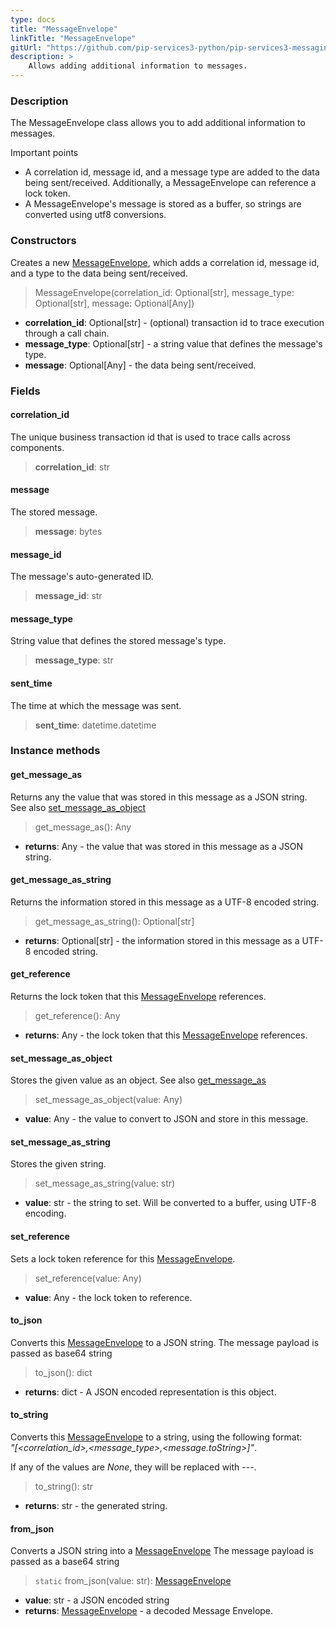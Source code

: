 ```yaml
---
type: docs
title: "MessageEnvelope"
linkTitle: "MessageEnvelope"
gitUrl: "https://github.com/pip-services3-python/pip-services3-messaging-python"
description: >
    Allows adding additional information to messages. 
---
```


### Description

The MessageEnvelope class allows you to add additional information to messages.

Important points

- A correlation id, message id, and a message type are added to the data being sent/received. Additionally, a MessageEnvelope can reference a lock token.
- A MessageEnvelope's message is stored as a buffer, so strings are converted using utf8 conversions.

### Constructors

Creates a new [MessageEnvelope](), which adds a correlation id, message id, and a type to the data being sent/received.

> MessageEnvelope(correlation_id: Optional[str], message_type: Optional[str], message: Optional[Any])

- **correlation_id**: Optional[str] - (optional) transaction id to trace execution through a call chain.
- **message_type**: Optional[str] - a string value that defines the message's type.
- **message**: Optional[Any] - the data being sent/received.

### Fields

<span class="hide-title-link">

#### correlation_id
The unique business transaction id that is used to trace calls across components.

> **correlation_id**: str

#### message
The stored message.

> **message**: bytes

#### message_id
The message's auto-generated ID.

> **message_id**: str

#### message_type
String value that defines the stored message's type.

> **message_type**: str

#### sent_time
The time at which the message was sent.

> **sent_time**: datetime.datetime

</span>

### Instance methods

#### get_message_as
Returns any the value that was stored in this message as a JSON string.  
See also [set_message_as_object](#set_message_as_object)

> get_message_as(): Any 

- **returns**: Any - the value that was stored in this message as a JSON string.

#### get_message_as_string
Returns the information stored in this message as a UTF-8 encoded string.

> get_message_as_string(): Optional[str]

- **returns**: Optional[str] - the information stored in this message as a UTF-8 encoded string.

#### get_reference
Returns the lock token that this [MessageEnvelope]() references.

> get_reference(): Any

- **returns**: Any - the lock token that this [MessageEnvelope]() references.

#### set_message_as_object
Stores the given value as an object.
See also [get_message_as](#get_message_as)

> set_message_as_object(value: Any)

- **value**: Any -  the value to convert to JSON and store in this message.

#### set_message_as_string
Stores the given string.

> set_message_as_string(value: str)

- **value**: str - the string to set. Will be converted to a buffer, using UTF-8 encoding.

#### set_reference
Sets a lock token reference for this [MessageEnvelope]().

> set_reference(value: Any)

- **value**: Any - the lock token to reference.

#### to_json
Converts this [MessageEnvelope]() to a JSON string. The message payload is passed as base64 string

> to_json(): dict

- **returns**: dict - A JSON encoded representation is this object.

#### to_string
Converts this [MessageEnvelope]() to a string, using the following format:  
*"[<correlation_id>,<message_type>,<message.toString>]"*.

If any of the values are *None*, they will be replaced with \-\-\-.

> to_string(): str

- **returns**: str - the generated string.

#### from_json
Converts a JSON string into a [MessageEnvelope]() The message payload is passed as a base64 string

> `static` from_json(value: str): [MessageEnvelope]()

- **value**: str - a JSON encoded string
- **returns**: [MessageEnvelope]() - a decoded Message Envelope.

